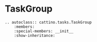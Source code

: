 # TaskGroup

```{eval-rst}
.. autoclass:: cattino.tasks.TaskGroup
    :members:
    :special-members: __init__
    :show-inheritance:
```